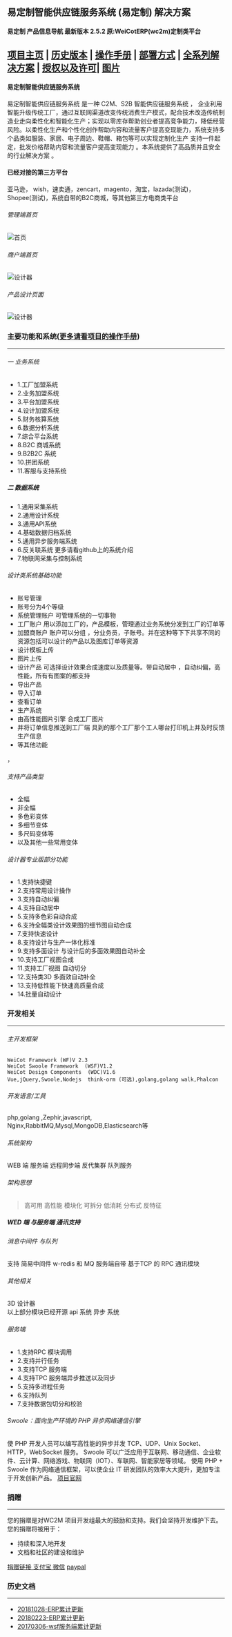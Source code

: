 ## 易定制智能供应链服务系统 (易定制) 解决方案
#### 易定制 产品信息导航 最新版本 2.5.2 原:WeiCotERP(wc2m)定制类平台
[项目主页](http://www.weicot.com/%e6%98%93%e5%ae%9a%e5%88%b6/) |
[历史版本](https://github.com/wc2m/soft-doc/blob/master/20191028-update.md) |
[操作手册](https://github.com/wc2m/soft-doc/blob/master/%E6%98%93%E5%AE%9A%E5%88%B6%E6%99%BA%E8%83%BD%E4%BE%9B%E5%BA%94%E9%93%BE%E6%9C%8D%E5%8A%A1%E7%B3%BB%E7%BB%9F(%E5%9F%BA%E7%A1%80%E7%89%88)%E7%94%A8%E6%88%B7%E6%89%8B%E5%86%8C.docx) |
[部署方式](https://github.com/wc2m/soft-doc/blob/master/%E5%9F%BA%E7%A1%80%E7%A1%AC%E4%BB%B6%E4%B8%8E%E9%83%A8%E7%BD%B2%E6%96%B9%E5%BC%8F.md) |
[全系列解决方案](https://github.com/wc2m/soft-doc/blob/master/快速定制电商平台系统性解决方案.md) |
[授权以及许可](https://github.com/wc2m/soft-doc/blob/master/%E8%BD%AF%E4%BB%B6%E6%8E%88%E6%9D%83%E4%B8%8E%E5%8D%8F%E8%AE%AE.md)|
[图片](https://github.com/wc2m/soft-doc/blob/master/%E5%8E%86%E5%8F%B2%E5%9B%BE%E5%83%8F.md)
--------
#### 易定制智能供应链服务系统  
易定制智能供应链服务系统 是一种 C2M、S2B 智能供应链服务系统 ， 企业利用智能升级传统工厂，通过互联网渠道改变传统消费生产模式，配合技术改造传统制造业走向柔性化和智能化生产；实现以零库存帮助创业者提高竞争能力，降低经营风险。以柔性化生产和个性化创作帮助内容和流量客户提高变现能力，系统支持多个品类如服装、家居、电子周边、鞋帽、箱包等可以实现定制化生产 支持一件起定，批发价格帮助内容和流量客户提高变现能力 。本系统提供了高品质并且安全的行业解决方案 。
#### 已经对接的第三方平台
亚马逊， wish，速卖通，zencart，magento，淘宝，lazada(测试)， Shopee(测试)，系统自带的B2C商城，等其他第三方电商类平台

###### 管理端首页
![首页](https://raw.githubusercontent.com/wc2m/soft-doc/master/image/mainpage201910.png)
###### 商户端首页
![设计器](https://raw.githubusercontent.com/wc2m/soft-doc/master/image/buspage201910.png)
###### 产品设计页面
![设计器](https://raw.githubusercontent.com/wc2m/soft-doc/master/image/newdesign201910.png)

### 主要功能和系统([更多请看项目的操作手册](https://github.com/wc2m/soft-doc/blob/master/20191028-update.md))
------
###### 一 业务系统
- 1.工厂加盟系统
- 2.业务加盟系统
- 3.平台加盟系统
- 4.设计加盟系统
- 5.财务核算系统
- 6.数据分析系统
- 7.综合平台系统
- 8.B2C 商城系统
- 9.B2B2C 系统
- 10.拼团系统
- 11.客服与支持系统
##### 二 数据系统
- 1.通用采集系统
- 2.通用设计系统
- 3.通用API系统
- 4.基础数据归档系统
- 5.通用异步服务端系统
- 6.反关联系统 更多请看github上的系统介绍  
- 7.物联网采集与控制系统

###### 设计类系统基础功能
- 账号管理  
- 账号分为4个等级  
- 系统管理账户  可管理系统的一切事物
- 工厂账户       用以添加工厂的，产品模板，管理通过业务系统分发到工厂的订单等   
- 加盟商账户     账户可以分组 ，分业务员，子账号。并在这种等下下共享不同的资源包括可以设计的产品以及图库订单等资源
- 设计模板上传
- 图片上传
- 设计产品 可选择设计效果合成速度以及质量等。带自动居中 ，自动纠偏，高性能，所有有图案的都支持
- 导出产品
- 导入订单
- 查看订单
- 生产系统
- 由高性能图片引擎 合成工厂图片
- 并将订单信息推送到工厂端 具到的那个工厂那个工人哪台打印机上并及时反馈生产信息
- 等其他功能

，

###### 支持产品类型
- 全幅  
- 非全幅 
- 多色彩变体 
- 多细节变体
- 多尺码变体等
- 以及其他一些常用变体

###### 设计器专业版部分功能

- 1.支持快捷键
- 2.支持常用设计操作
- 3.支持自动纠偏
- 4.支持自动居中
- 5.支持多色彩自动合成
- 6.支持全幅类设计效果图的细节图自动合成
- 7.支持快速设计
- 8.支持设计与生产一体化标准
- 9.支持多面设计 与设计后的多面效果图自动补全
- 10.支持工厂视图合成
- 11.支持工厂视图 自动切分
- 12.支持类3D 多面效自动补全
- 13.支持低性能下快速高质量合成
- 14.批量自动设计


### 开发相关
------

######  主开发框架
```
WeiCot Framework (WF)V 2.3
WeiCot Swoole Framework  (WSF)V1.2
WeiCot Design Components  (WDC)V1.6
Vue,jQuery,Swoole,Nodejs  think-orm (可选),golang,golang walk,Phalcon
```
###### 开发语言/工具
php,golang ,Zephir,javascript,
Nginx,RabbitMQ,Mysql,MongoDB,Elasticsearch等
######  系统架构
WEB 端  服务端   远程同步端   反代集群 队列服务

###### 架构思想
> 高可用 高性能 模块化 可拆分 低消耗 分布式 反特征 




##### WED 端 与服务端 通讯支持

###### 消息中间件 与队列
支持 简易中间件 w-redis  和 MQ
服务端自带 基于TCP 的 RPC 通讯模块
###### 其他相关
3D 设计器  
以上部分模块已经开源
api  系统
异步 系统

###### 服务端 

- 1.支持RPC 模块调用
- 2.支持并行任务
- 3.支持TCP 服务端
- 4.支持TPC 服务端异步推送以及同步
- 5.支持多进程任务
- 6.支持队列
- 7.支持数据包切分和校验



###### Swoole：面向生产环境的 PHP 异步网络通信引擎
使 PHP 开发人员可以编写高性能的异步并发 TCP、UDP、Unix Socket、HTTP，WebSocket 服务。
Swoole 可以广泛应用于互联网、移动通信、企业软件、云计算、网络游戏、物联网（IOT）、车联网、智能家居等领域。 
使用 PHP + Swoole 作为网络通信框架，可以使企业 IT 研发团队的效率大大提升，更加专注于开发创新产品。 
[项目官网](https://www.swoole.com/)

### 捐赠
------
您的捐赠是对WC2M 项目开发组最大的鼓励和支持。我们会坚持开发维护下去。 您的捐赠将被用于：

  - 持续和深入地开发
  - 文档和社区的建设和维护
  
[捐赠链接 支付宝 微信](http://www.weicot.com) [paypal](https://www.paypal.me/weicot)


### 历史文档
------
- [20181028-ERP累计更新](https://github.com/wc2m/soft-doc/blob/master/20181028-%E7%B4%AF%E8%AE%A1%E6%9B%B4%E6%96%B0.md) 
- [20180223-ERP累计更新](https://github.com/wc2m/soft-doc/blob/master/%E5%B7%B2%E7%BB%8F%E5%8F%91%E5%B8%83%E7%9A%84c2m%E7%89%88%E6%9C%AC.md) 
- [20170306-wsf服务端累计更新](https://github.com/wc2m/soft-doc/blob/master/%E5%B7%B2%E7%BB%8F%E5%8F%91%E5%B8%83%E7%9A%84c2m%E7%89%88%E6%9C%AC.md) 





